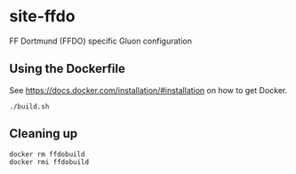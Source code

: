 # site-ffdo
FF Dortmund (FFDO) specific Gluon configuration

## Using the Dockerfile

See https://docs.docker.com/installation/#installation on how to get Docker.


```
./build.sh
```

## Cleaning up

```
docker rm ffdobuild
docker rmi ffdobuild
```

